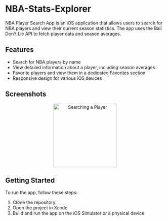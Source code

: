 # NBA-Stats-Explorer
NBA Player Search App is an iOS application that allows users to search for NBA players and view their current season statistics. The app uses the Ball Don't Lie API to fetch player data and season averages.

## Features

- Search for NBA players by name
- View detailed information about a player, including season averages
- Favorite players and view them in a dedicated Favorites section
- Responsive design for various iOS devices

## Screenshots
<p align="center">
  <img width="200" height="200" src="[[paste_the_copied_image_address_here](https://github-production-user-asset-6210df.s3.amazonaws.com/149008611/302013201-e94b4cfd-acd0-4022-bb01-ee25eb100ef0.png?X-Amz-Algorithm=AWS4-HMAC-SHA256&X-Amz-Credential=AKIAVCODYLSA53PQK4ZA%2F20240203%2Fus-east-1%2Fs3%2Faws4_request&X-Amz-Date=20240203T045931Z&X-Amz-Expires=300&X-Amz-Signature=802349c43792af2f7f5474cf68d5dc3f88929ee69a7c459597697e416237a611&X-Amz-SignedHeaders=host&actor_id=149008611&key_id=0&repo_id=751584722)https://github-production-user-asset-6210df.s3.amazonaws.com/149008611/302013201-e94b4cfd-acd0-4022-bb01-ee25eb100ef0.png?X-Amz-Algorithm=AWS4-HMAC-SHA256&X-Amz-Credential=AKIAVCODYLSA53PQK4ZA%2F20240203%2Fus-east-1%2Fs3%2Faws4_request&X-Amz-Date=20240203T045931Z&X-Amz-Expires=300&X-Amz-Signature=802349c43792af2f7f5474cf68d5dc3f88929ee69a7c459597697e416237a611&X-Amz-SignedHeaders=host&actor_id=149008611&key_id=0&repo_id=751584722](https://github-production-user-asset-6210df.s3.amazonaws.com/149008611/302013201-e94b4cfd-acd0-4022-bb01-ee25eb100ef0.png?X-Amz-Algorithm=AWS4-HMAC-SHA256&X-Amz-Credential=AKIAVCODYLSA53PQK4ZA%2F20240203%2Fus-east-1%2Fs3%2Faws4_request&X-Amz-Date=20240203T045931Z&X-Amz-Expires=300&X-Amz-Signature=802349c43792af2f7f5474cf68d5dc3f88929ee69a7c459597697e416237a611&X-Amz-SignedHeaders=host&actor_id=149008611&key_id=0&repo_id=751584722)https://github-production-user-asset-6210df.s3.amazonaws.com/149008611/302013201-e94b4cfd-acd0-4022-bb01-ee25eb100ef0.png?X-Amz-Algorithm=AWS4-HMAC-SHA256&X-Amz-Credential=AKIAVCODYLSA53PQK4ZA%2F20240203%2Fus-east-1%2Fs3%2Faws4_request&X-Amz-Date=20240203T045931Z&X-Amz-Expires=300&X-Amz-Signature=802349c43792af2f7f5474cf68d5dc3f88929ee69a7c459597697e416237a611&X-Amz-SignedHeaders=host&actor_id=149008611&key_id=0&repo_id=751584722" alt="Searching a Player">
</p>



## Getting Started

To run the app, follow these steps:

1. Clone the repository
2. Open the project in Xcode
3. Build and run the app on the iOS Simulator or a physical device

